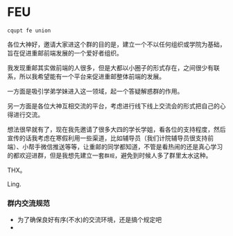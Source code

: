 # FEU

`cqupt fe union` 

各位大神好，邀请大家进这个群的目的是，建立一个不以任何组织或学院为基础，旨在促进重邮前端发展的一个爱好者组织。

我发现重邮其实做前端的人很多，但是大都以小圈子的形式存在，之间很少有联系，所以我希望能有一个平台来促进重邮整体前端的发展。

一方面是吸引学弟学妹进入这一领域，起一个答疑解惑群的作用。

另一方面是各位大神互相交流的平台，考虑进行线下线上交流会的形式把自己的心得进行交流。

想法很早就有了，现在我先邀请了很多大四的学长学姐，看各位的支持程度，然后宣传的话我考虑在寒假利用一些渠道，比如辅导员（我们计院辅导员很支持前端）、小帮手微信推送等等，让重邮的同学都知道，不管是看热闹的还是真心学习的都欢迎进群，但是我想先建立一套`群规`，避免到时候人多了群里太水这种。

THX。

Ling.



### 群内交流规范

- 为了确保良好有序(不水)的交流环境，还是搞个规定吧
- ​